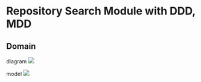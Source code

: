 # Repository Search Module with DDD, MDD 

## Domain
diagram
![](http://www.plantuml.com/plantuml/svg/lLPDRzj64BtpLmnyQAW28fhsPWG6bAG7NshN1dhAXQRMDXkAL4awiL4OK60sK6mNTX0fKHDHa86uiGiNK2JPS03b3scN_w6p7-97u_OKX1ToTsPdttipEqjlxMTYXJ0t7JROtZDsCfY-7y-16O3bkLKxj3qNVjK0dwyXxm9i_sroU0vqr9WEFy9qqA3xfygF3YFMZs0wRj0_BxHTJNEza813raFmrhEuyt277NHPx_d20rU61XcRnHruuDAZY9wtM7mDREy9YwxLXgpVHZkBkgpPHqjCUvUQvaaIbkTirJAyzE0jU_ayQNSLSaWwxMIlAwnbM2KENtFNsmOziDqDXvIKvTuciHvAGstB2UtP_7qJQImJt_Qge5UzhRLioQe8eFPTgXFV5Cgng9_inSgdyiDzzRMqKb1KgSU1hf2w5zYXv-zmedGqvl9vXHG1QtQIbyz4ZW9Y-jPcIZY_-jKn_B95-9TmLnu_YYcwtmB7hjaXi3Y2vEWYQP_ntPVD3TjLoDyrKMQrIWxemGUKz8p54s2zO_RcMC7_5E9qE9YE9WAXJmAKy5ybfF8CUbeB9MNF4Dn4NAvAscCMnI9ww9jku9Z8-COYvIBGre364woNl3hqTC9pGqTHqkwmLnSp9aMGM6dlVol6A4JdsWaiDmMHgQV77IvsVciSqh_Ew8j-yJpTaxKhfSQ2I8jYpDeJp4zU3ubCA53t7DlQITcpTaHx7VWE5xDtZHa51Ah28sDwqiNN9PQ5Eajg9sCMukgS7XtYoLJai82wdFeyL9p7vau02r1vvDbLV2_xP9tuQbtI_biSL4vx7fBz3nWzPHMF8Ki9Encp7jOSL-0ZUprGIw62W1giTygU7ge4OIW3w5LpfaMwWdMQx8zhDknWXp50byXAEUaxrryAoU0CpQXowgLBMKg5GaXU7oQjoMT18qDnrZmDfNnXhCZJjXYIcgWE6p-oTlZx0FTBeW7FEJk8iHRm78E-M2LkQA_R7FAkxDM-lR4fchKyljYfwPCOspG7dBo9G0elij3luZJSDhBmMMo1zkcbgADktk5aW2H0_yacZ-4hNaO1GX37liIZVMj0PNaHMNUdeqlGLud_oBO8dojfjxAcm9lC38fEjirQ7HkouEsIxJ08IHsvt-Ba1Npv-VcGodZ_YnLJKpUjX-O6uOTMvH3qh1sKL9DCsuDCremZtZZccXaGuLLL0-M3iVEktpjc4DgMl164FmbkzkGGYSyH2ZUpRl-7drSZuIPUR8PXoDjcDg7y-SEkMg9PYRi-_nkmo-io-uUOkpq7vJBCVSDZoNiwPoqlv5gvfkNQEbeafS9aMVKzJLCt8Bh9KjKqTUCKDkJd8FKrZ8LKozdS7SFuPCxWZYJ8kHYveR2YTWLpRipDgM3vRJ8Lvs799PAuQGaTF1ndnM5e_m00)

model
![](http://www.plantuml.com/plantuml/svg/dLVTRXj55BxVfnYb5p5WhocNbkNAE05PAiH9h5QeS37U7PUbwrrtTfrWgag1-YBGIaGe5Mb8fI0GK2b8eLHW99uedhm3CxEpipEpumWrLzvplZd_VwclWcq4iVTf3yV-n4iTK0ET62Em5ezW43chTGSEaXH3BnN0PfFnMotmm07qxoqmZiF0cpP0LmZYduAN8BmJU8WAtmbyX2beSuBmT5idSt0DK2rH4i8qfhXE7Fb16iHHNn85wZuJS3l6zvYuJELcGNA4OcdqNPJsfsDKUGFKMWBUYSF9A69K0UOYAzsSApGhBzfHiejmizzo7ZfEVHMOK1QrYvTxvD7NOF7jRF7Ya3oVWulpFVBuvFBPeS8bFvvV_F4AaDEdvFaHeozUpiZf35oysblySiQY7KGfmaFeeP8I6N2FsvzaBdLLdvetMdS-4IYCxay2ZFoEYYvSVn_7ax44qoZru5q41w68LFx57FP2c2JcKsbDIYb9Gs5JeVIHnGzkOR-blJJDoes7kxTWE17ilg36OuHP9QZ9t10qwJNqcTsy9DhZGFYTVnRseMWoKlGAenu0RvAayIZu0ldWeSJfgWIs0TeVhebV6rj5e8oIKT8c4faqB0N48JlCPyfcqM-gShef6b5PBRiMmPMQQ4z5QJ0CM8Vq9OsvsLZM0XWD4KQHnxH_0CTD4rO56uFFa9To2rWBs1hKeVO7FimxulBfZEmVqJxuZfV_LsTLG1x_VFdaDzeMW1pjasTpq8tu6obj_NCFZTaFbqd8qjRhveC2a5_to0y7W7n_jlXhxxMaElcKOHqrc9fJwxeBDd2z7VdWuk_vugT_QFjIIzvnGGy7CGxIAJVftMaM6OTrhEoFKa2AIXSaLD7KLK5vvdmS0LcmdJZ6VX0nKLdHPfgMUkUemobJ8KUiRRHaa6AGPou6AD6SR80xLkSLYwnyARUeeaQvqyVgqmpJCqdgc1Qh8qDk6XJPi2KHr1ZQhpTljp_Q1lKwBStVoQClQV6GunUKqTjQVszzYp78yJcPdKf6-zP6Tuq_E7voUVWlB_xCPMNdAF6lhrfM4WszshCAIuQ8TUykvEa9muhfLjLI3doitGoIr3ud2h63CFRkiO7o_yLUENweY-OpxKemcSB7Q_Rvfs-jQzeSqbPAnXwBjTGe5fGORybs2YCVOhy11d4S8fZFr20QObYS0AMIKK-0pAekUz7DcyKCz1PA9c7A8t93HaGxQ_Y-dvyl_fm3idz2PYUBRmxjXmyTP0VY65WSd0YqQ_Ig-j2-FfVub71xA-LOLsNqYdJtMwNbiMmtonIPWDBcj_gSsmyzAY8fLMLsrUZnv7WV3I6DVDxQTjULvMwogEBoUdUou01NF_LoyfkrcgMX5QPj3GfsNADy-xsh8RG5v9IklfNhAu32LjvstHMzRyhOfYkiBRFSql6dwEBZsbLJRR1Syzfop7FGrHHGsTRSCsSOKdYZPLb_GiqfbRMZxoqcQCbQjY-aqeDCgcrpCwYHcVBqvg0h4gnXbsoCqhXioc1h_zOiCx8qYwt0gsu6jUxrQZDNWFCV)